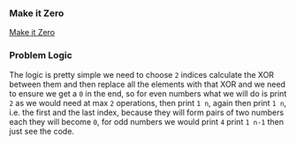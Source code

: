 ### Make it Zero
[Make it Zero](https://codeforces.com/problemset/problem/1869/A)

### Problem Logic
The logic is pretty simple we need to choose `2` indices calculate the XOR between them and then replace all the elements with that XOR and we need to ensure we get a `0` in the end, so for even numbers what we will do is print `2` as we would need at max `2` operations, then print `1 n`, again then print `1 n`, i.e. the first and the last index, because they will form pairs of two numbers each they will become `0`, for odd numbers we would print `4` print `1 n-1` then just see the code.